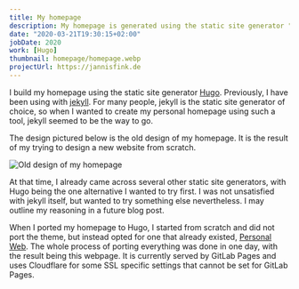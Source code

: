 ```yaml
---
title: My homepage
description: My homepage is generated using the static site generator "Hugo"
date: "2020-03-21T19:30:15+02:00"
jobDate: 2020
work: [Hugo]
thumbnail: homepage/homepage.webp
projectUrl: https://jannisfink.de
---
```


I build my homepage using the static site generator [Hugo](https://gohugo.io/).
Previously, I have been using with [jekyll](https://jekyllrb.com/).
For many people, jekyll is the static site generator of choice, so when I wanted to create my personal homepage using such a tool, jekyll seemed to be the way to go.

The design pictured below is the old design of my homepage.
It is the result of my trying to design a new website from scratch.

![Old design of my homepage](/portfolio/homepage/homepage_old.webp "Old design of my homepage")

At that time, I already came across several other static site generators, with Hugo being the one alternative I wanted to try first.
I was not unsatisfied with jekyll itself, but wanted to try something else nevertheless. I may outline my reasoning in a future blog post.

When I ported my homepage to Hugo, I started from scratch and did not port the theme, but instead opted for one that already existed, [Personal Web](https://themes.gohugo.io/personal-web/).
The whole process of porting everything was done in one day, with the result being this webpage.
It is currently served by GitLab Pages and uses Cloudflare for some SSL specific settings that cannot be set for GitLab Pages.
